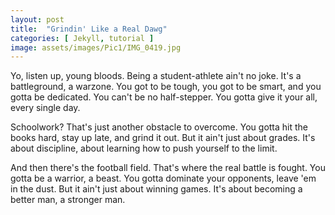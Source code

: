 ```yaml
---
layout: post
title:  "Grindin' Like a Real Dawg"
categories: [ Jekyll, tutorial ]
image: assets/images/Pic1/IMG_0419.jpg
---
```

Yo, listen up, young bloods. Being a student-athlete ain't no joke. It's a battleground, a warzone. You got to be tough, you got to be smart, and you gotta be dedicated. You can't be no half-stepper. You gotta give it your all, every single day.

Schoolwork? That's just another obstacle to overcome. You gotta hit the books hard, stay up late, and grind it out. But it ain't just about grades. It's about discipline, about learning how to push yourself to the limit.

And then there's the football field. That's where the real battle is fought. You gotta be a warrior, a beast. You gotta dominate your opponents, leave 'em in the dust. But it ain't just about winning games. It's about becoming a better man, a stronger man.